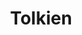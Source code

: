﻿---
title: "Tolkien"
permalink: periodes_632.html
layout: periode
sidebar: periodes
pares:
  - -2:
    title: "Fantasía"

fills:
  - 633:
    title: "El Hobbit"

  - 634:
    title: "El señor de los anillos"

jocsPrincipals:
jocsEscenaris:
  - title: "Relatos de los Hobbits en la Taberna del Dragón Verde"
    bggId: 145475
    dataInici: 
    dataFi: 

  - title: "Gondor"
    bggId: 2778
    dataInici: 
    dataFi: 

  - title: "Sauron"
    bggId: 2779
    dataInici: 
    dataFi: 

  - title: "Middle-Earth Quest"
    bggId: 31563
    dataInici: 
    dataFi: 

jocsEpoca:
jocsEpocaEscenaris:
---
